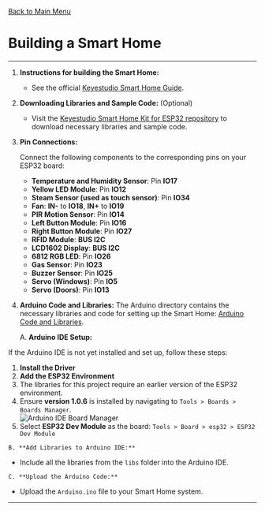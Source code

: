 [Back to Main Menu](https://github.com/CCC-Industry4/IIOT-4.0-Project/tree/main)

# Building a Smart Home

---

1. **Instructions for building the Smart Home:**
   - See the official [Keyestudio Smart Home Guide](https://docs.keyestudio.com/projects/KS5009/en/latest/docs/index.html).

2. **Downloading Libraries and Sample Code:** (Optional)
   - Visit the [Keyestudio Smart Home Kit for ESP32 repository](https://github.com/keyestudio/KS5009-Keyestudio-Smart-Home-Kit-for-ESP32) to download necessary libraries and sample code.

3. **Pin Connections:**

   Connect the following components to the corresponding pins on your ESP32 board:

   - **Temperature and Humidity Sensor**: Pin **IO17**
   - **Yellow LED Module**: Pin **IO12**
   - **Steam Sensor (used as touch sensor)**: Pin **IO34**
   - **Fan**: **IN-** to **IO18**, **IN+** to **IO19**
   - **PIR Motion Sensor**: Pin **IO14**
   - **Left Button Module**: Pin **IO16**
   - **Right Button Module**: Pin **IO27**
   - **RFID Module**: **BUS I2C**
   - **LCD1602 Display**: **BUS I2C**
   - **6812 RGB LED**: Pin **IO26**
   - **Gas Sensor**: Pin **IO23**
   - **Buzzer Sensor**: Pin **IO25**
   - **Servo (Windows)**: Pin **IO5**
   - **Servo (Doors)**: Pin **IO13**

4. **Arduino Code and Libraries:**
   The Arduino directory contains the necessary libraries and code for setting up the Smart Home: [Arduino Code and Libraries](https://github.com/CCC-Industry4/IIOT-4.0-Project/tree/main/Arduino).

    A. **Arduino IDE Setup:**

If the Arduino IDE is not yet installed and set up, follow these steps:

   1. **Install the Driver**
   2. **Add the ESP32 Environment**
   3. The libraries for this project require an earlier version of the ESP32 environment.
   4. Ensure **version 1.0.6** is installed by navigating to `Tools > Boards > Boards Manager`.  
      ![Arduino IDE Board Manager](https://github.com/user-attachments/assets/fac6e1c6-107c-4fe6-b8f3-d1a12cbf5253)
   5. Select **ESP32 Dev Module** as the board: `Tools > Board > esp32 > ESP32 Dev Module`

    B. **Add Libraries to Arduino IDE:**

   - Include all the libraries from the `libs` folder into the Arduino IDE.

    C. **Upload the Arduino Code:**

   - Upload the `Arduino.ino` file to your Smart Home system.

---
